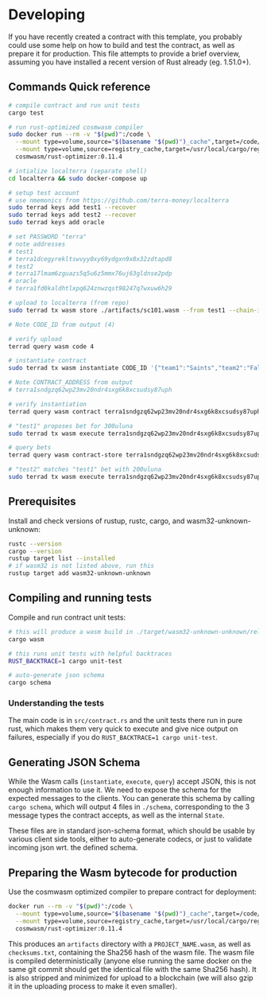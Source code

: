 # Developing

If you have recently created a contract with this template, you probably could use some
help on how to build and test the contract, as well as prepare it for production. This
file attempts to provide a brief overview, assuming you have installed a recent
version of Rust already (eg. 1.51.0+).

## Commands Quick reference

```sh
# compile contract and run unit tests
cargo test

# run rust-optimized cosmwasm compiler
sudo docker run --rm -v "$(pwd)":/code \
  --mount type=volume,source="$(basename "$(pwd)")_cache",target=/code/target \
  --mount type=volume,source=registry_cache,target=/usr/local/cargo/registry \
  cosmwasm/rust-optimizer:0.11.4

# intialize localterra (separate shell)
cd localterra && sudo docker-compose up

# setup test account
# use nmemonics from https://github.com/terra-money/localterra
sudo terrad keys add test1 --recover
sudo terrad keys add test2 --recover
sudo terrad keys add oracle

# set PASSWORD "terra"
# note addresses
# test1
# terra1dcegyrekltswvyy0xy69ydgxn9x8x32zdtapd8
# test2
# terra17lmam6zguazs5q5u6z5mmx76uj63gldnse2pdp
# oracle
# terra1fd0kaldhtlxpq624znwzqst98247q7wxuw6h29

# upload to localterra (from repo)
sudo terrad tx wasm store ./artifacts/sc101.wasm --from test1 --chain-id=localterra --gas=auto --fees=100000uluna --broadcast-mode=block

# Note CODE_ID from output (4)

# verify upload
terrad query wasm code 4

# instantiate contract
sudo terrad tx wasm instantiate CODE_ID '{"team1":"Saints","team2":"Falcons","oracle":"terra1fd0kaldhtlxpq624znwzqst98247q7wxuw6h29"}' --from test1 --chain-id=localterra --fees=10000uluna --gas=auto --broadcast-mode=block

# Note CONTRACT_ADDRESS from output
# terra1sndgzq62wp23mv20ndr4sxg6k8xcsudsy87uph

# verify instantiation
terrad query wasm contract terra1sndgzq62wp23mv20ndr4sxg6k8xcsudsy87uph

# "test1" proposes bet for 300uluna
sudo terrad tx wasm execute terra1sndgzq62wp23mv20ndr4sxg6k8xcsudsy87uph '{"propose_bet":{"team":"Saints","odds":-150}}' 300uluna --from test1 --chain-id=localterra --fees=100000uluna --gas=auto --broadcast-mode=block

# query bets
terrad query wasm contract-store terra1sndgzq62wp23mv20ndr4sxg6k8xcsudsy87uph '{"get_all_bets":{}}'

# "test2" matches "test1" bet with 200uluna
sudo terrad tx wasm execute terra1sndgzq62wp23mv20ndr4sxg6k8xcsudsy87uph '{"take_bet":{"host":"terra1dcegyrekltswvyy0xy69ydgxn9x8x32zdtapd8"}}' 200uluna --from test2 --chain-id=localterra --fees=100000uluna --gas=auto --broadcast-mode=block
```

## Prerequisites

Install and check versions of rustup, rustc, cargo, and wasm32-unknown-unknown:

```sh
rustc --version
cargo --version
rustup target list --installed
# if wasm32 is not listed above, run this
rustup target add wasm32-unknown-unknown
```

## Compiling and running tests

Compile and run contract unit tests:
```sh
# this will produce a wasm build in ./target/wasm32-unknown-unknown/release/YOUR_NAME_HERE.wasm
cargo wasm

# this runs unit tests with helpful backtraces
RUST_BACKTRACE=1 cargo unit-test

# auto-generate json schema
cargo schema
```

### Understanding the tests

The main code is in `src/contract.rs` and the unit tests there run in pure rust,
which makes them very quick to execute and give nice output on failures, especially
if you do `RUST_BACKTRACE=1 cargo unit-test`.

## Generating JSON Schema

While the Wasm calls (`instantiate`, `execute`, `query`) accept JSON, this is not enough
information to use it. We need to expose the schema for the expected messages to the
clients. You can generate this schema by calling `cargo schema`, which will output
4 files in `./schema`, corresponding to the 3 message types the contract accepts,
as well as the internal `State`.

These files are in standard json-schema format, which should be usable by various
client side tools, either to auto-generate codecs, or just to validate incoming
json wrt. the defined schema.

## Preparing the Wasm bytecode for production

Use the cosmwasm optimized compiler to prepare contract for deployment:
```sh
docker run --rm -v "$(pwd)":/code \
  --mount type=volume,source="$(basename "$(pwd)")_cache",target=/code/target \
  --mount type=volume,source=registry_cache,target=/usr/local/cargo/registry \
  cosmwasm/rust-optimizer:0.11.4
```

This produces an `artifacts` directory with a `PROJECT_NAME.wasm`, as well as
`checksums.txt`, containing the Sha256 hash of the wasm file.
The wasm file is compiled deterministically (anyone else running the same
docker on the same git commit should get the identical file with the same Sha256 hash).
It is also stripped and minimized for upload to a blockchain (we will also
gzip it in the uploading process to make it even smaller).
